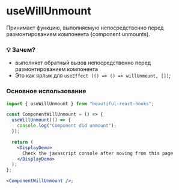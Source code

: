 # useWillUnmount

Принимает функцию, выполняемую непосредственно перед размонтированием компонента (component unmounts).

### 💡 Зачем?

- выполняет обратный вызов непосредственно перед размонтированием компонента
- Это как ярлык для `useEffect (() => () => willUnmount, [])`;

### Основное использование

```jsx harmony
import { useWillUnmount } from "beautiful-react-hooks";

const ComponentWillUnmount = () => {
  useWillUnmount(() => {
    console.log("Component did unmount");
  });

  return (
    <DisplayDemo>
      Check the javascript console after moving from this page
    </DisplayDemo>
  );
};

<ComponentWillUnmount />;
```
